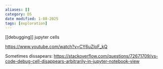 ```yaml
---
aliases: []
category: DS
date modified: 1-08-2025
tags: [exploration]
---
```

[[debugging]] jupyter cells

https://www.youtube.com/watch?v=CY6uZIoF_kQ

Sometimes dissapears:
https://stackoverflow.com/questions/72671709/vs-code-debug-cell-disappears-arbitrarily-in-jupyter-notebook-view

